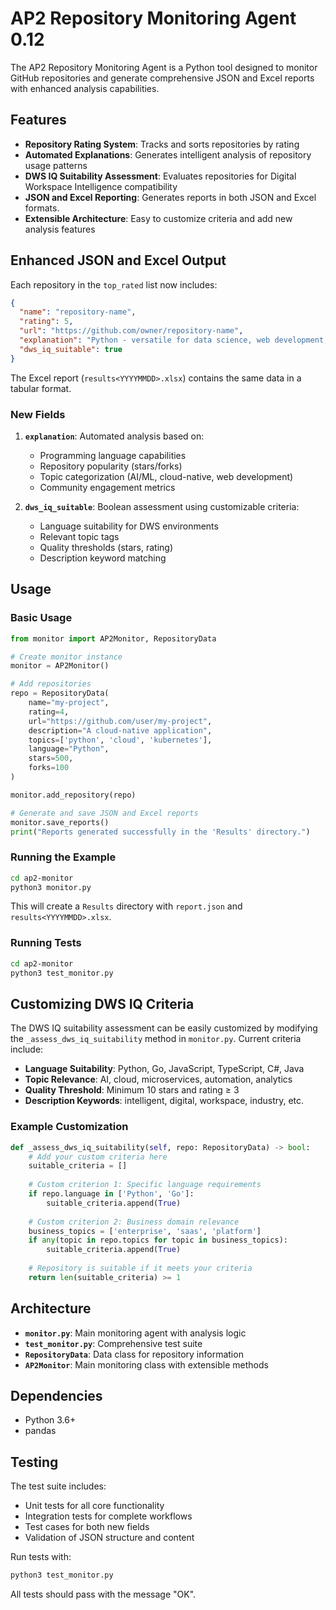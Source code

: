 # AP2 Repository Monitoring Agent 0.12

The AP2 Repository Monitoring Agent is a Python tool designed to monitor GitHub repositories and generate comprehensive JSON and Excel reports with enhanced analysis capabilities.

## Features

- **Repository Rating System**: Tracks and sorts repositories by rating
- **Automated Explanations**: Generates intelligent analysis of repository usage patterns
- **DWS IQ Suitability Assessment**: Evaluates repositories for Digital Workspace Intelligence compatibility
- **JSON and Excel Reporting**: Generates reports in both JSON and Excel formats.
- **Extensible Architecture**: Easy to customize criteria and add new analysis features

## Enhanced JSON and Excel Output

Each repository in the `top_rated` list now includes:

```json
{
  "name": "repository-name",
  "rating": 5,
  "url": "https://github.com/owner/repository-name",
  "explanation": "Python - versatile for data science, web development, and automation. highly popular with strong community adoption",
  "dws_iq_suitable": true
}
```

The Excel report (`results<YYYYMMDD>.xlsx`) contains the same data in a tabular format.

### New Fields

1.  **`explanation`**: Automated analysis based on:
    -   Programming language capabilities
    -   Repository popularity (stars/forks)
    -   Topic categorization (AI/ML, cloud-native, web development)
    -   Community engagement metrics

2.  **`dws_iq_suitable`**: Boolean assessment using customizable criteria:
    -   Language suitability for DWS environments
    -   Relevant topic tags
    -   Quality thresholds (stars, rating)
    -   Description keyword matching

## Usage

### Basic Usage

```python
from monitor import AP2Monitor, RepositoryData

# Create monitor instance
monitor = AP2Monitor()

# Add repositories
repo = RepositoryData(
    name="my-project",
    rating=4,
    url="https://github.com/user/my-project",
    description="A cloud-native application",
    topics=['python', 'cloud', 'kubernetes'],
    language="Python",
    stars=500,
    forks=100
)

monitor.add_repository(repo)

# Generate and save JSON and Excel reports
monitor.save_reports()
print("Reports generated successfully in the 'Results' directory.")
```

### Running the Example

```bash
cd ap2-monitor
python3 monitor.py
```
This will create a `Results` directory with `report.json` and `results<YYYYMMDD>.xlsx`.

### Running Tests

```bash
cd ap2-monitor
python3 test_monitor.py
```

## Customizing DWS IQ Criteria

The DWS IQ suitability assessment can be easily customized by modifying the `_assess_dws_iq_suitability` method in `monitor.py`. Current criteria include:

-   **Language Suitability**: Python, Go, JavaScript, TypeScript, C#, Java
-   **Topic Relevance**: AI, cloud, microservices, automation, analytics
-   **Quality Threshold**: Minimum 10 stars and rating ≥ 3
-   **Description Keywords**: intelligent, digital, workspace, industry, etc.

### Example Customization

```python
def _assess_dws_iq_suitability(self, repo: RepositoryData) -> bool:
    # Add your custom criteria here
    suitable_criteria = []
    
    # Custom criterion 1: Specific language requirements
    if repo.language in ['Python', 'Go']:
        suitable_criteria.append(True)
    
    # Custom criterion 2: Business domain relevance
    business_topics = ['enterprise', 'saas', 'platform']
    if any(topic in repo.topics for topic in business_topics):
        suitable_criteria.append(True)
    
    # Repository is suitable if it meets your criteria
    return len(suitable_criteria) >= 1
```

## Architecture

-   **`monitor.py`**: Main monitoring agent with analysis logic
-   **`test_monitor.py`**: Comprehensive test suite
-   **`RepositoryData`**: Data class for repository information
-   **`AP2Monitor`**: Main monitoring class with extensible methods

## Dependencies

-   Python 3.6+
-   pandas

## Testing

The test suite includes:
-   Unit tests for all core functionality
-   Integration tests for complete workflows
-   Test cases for both new fields
-   Validation of JSON structure and content

Run tests with:
```bash
python3 test_monitor.py
```

All tests should pass with the message "OK".